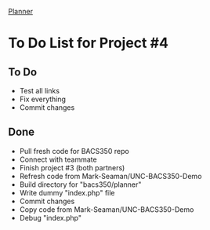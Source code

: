 
[Planner](index.php)


# To Do List for Project #4


## To Do

* Test all links
* Fix everything
* Commit changes


## Done
* Pull fresh code for BACS350 repo
* Connect with teammate
* Finish project #3 (both partners)
* Refresh code from Mark-Seaman/UNC-BACS350-Demo
* Build directory for "bacs350/planner"
* Write dummy "index.php" file
* Commit changes
* Copy code from Mark-Seaman/UNC-BACS350-Demo
* Debug "index.php"
